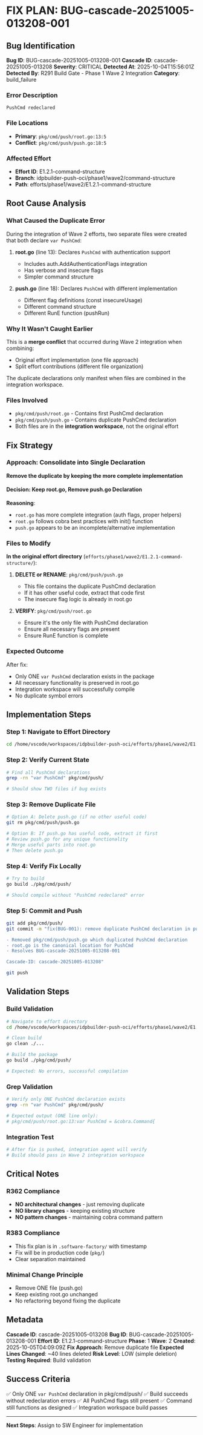 # FIX PLAN: BUG-cascade-20251005-013208-001

## Bug Identification

**Bug ID**: BUG-cascade-20251005-013208-001
**Cascade ID**: cascade-20251005-013208
**Severity**: CRITICAL
**Detected At**: 2025-10-04T15:56:01Z
**Detected By**: R291 Build Gate - Phase 1 Wave 2 Integration
**Category**: build_failure

### Error Description
```
PushCmd redeclared
```

### File Locations
- **Primary**: `pkg/cmd/push/root.go:13:5`
- **Conflict**: `pkg/cmd/push/push.go:18:5`

### Affected Effort
- **Effort ID**: E1.2.1-command-structure
- **Branch**: idpbuilder-push-oci/phase1/wave2/command-structure
- **Path**: efforts/phase1/wave2/E1.2.1-command-structure

## Root Cause Analysis

### What Caused the Duplicate Error
During the integration of Wave 2 efforts, two separate files were created that both declare `var PushCmd`:

1. **root.go** (line 13): Declares `PushCmd` with authentication support
   - Includes auth.AddAuthenticationFlags integration
   - Has verbose and insecure flags
   - Simpler command structure

2. **push.go** (line 18): Declares `PushCmd` with different implementation
   - Different flag definitions (const insecureUsage)
   - Different command structure
   - Different RunE function (pushRun)

### Why It Wasn't Caught Earlier
This is a **merge conflict** that occurred during Wave 2 integration when combining:
- Original effort implementation (one file approach)
- Split effort contributions (different file organization)

The duplicate declarations only manifest when files are combined in the integration workspace.

### Files Involved
- `pkg/cmd/push/root.go` - Contains first PushCmd declaration
- `pkg/cmd/push/push.go` - Contains duplicate PushCmd declaration
- Both files are in the **integration workspace**, not the original effort

## Fix Strategy

### Approach: Consolidate into Single Declaration
**Remove the duplicate by keeping the more complete implementation**

#### Decision: Keep root.go, Remove push.go Declaration
**Reasoning**:
- `root.go` has more complete integration (auth flags, proper helpers)
- `root.go` follows cobra best practices with init() function
- `push.go` appears to be an incomplete/alternative implementation

### Files to Modify
**In the original effort directory** (`efforts/phase1/wave2/E1.2.1-command-structure/`):

1. **DELETE or RENAME**: `pkg/cmd/push/push.go`
   - This file contains the duplicate PushCmd declaration
   - If it has other useful code, extract that code first
   - The insecure flag logic is already in root.go

2. **VERIFY**: `pkg/cmd/push/root.go`
   - Ensure it's the only file with PushCmd declaration
   - Ensure all necessary flags are present
   - Ensure RunE function is complete

### Expected Outcome
After fix:
- Only ONE `var PushCmd` declaration exists in the package
- All necessary functionality is preserved in root.go
- Integration workspace will successfully compile
- No duplicate symbol errors

## Implementation Steps

### Step 1: Navigate to Effort Directory
```bash
cd /home/vscode/workspaces/idpbuilder-push-oci/efforts/phase1/wave2/E1.2.1-command-structure
```

### Step 2: Verify Current State
```bash
# Find all PushCmd declarations
grep -rn "var PushCmd" pkg/cmd/push/

# Should show TWO files if bug exists
```

### Step 3: Remove Duplicate File
```bash
# Option A: Delete push.go (if no other useful code)
git rm pkg/cmd/push/push.go

# Option B: If push.go has useful code, extract it first
# Review push.go for any unique functionality
# Merge useful parts into root.go
# Then delete push.go
```

### Step 4: Verify Fix Locally
```bash
# Try to build
go build ./pkg/cmd/push/

# Should compile without "PushCmd redeclared" error
```

### Step 5: Commit and Push
```bash
git add pkg/cmd/push/
git commit -m "fix(BUG-001): remove duplicate PushCmd declaration in push.go

- Removed pkg/cmd/push/push.go which duplicated PushCmd declaration
- root.go is the canonical location for PushCmd
- Resolves BUG-cascade-20251005-013208-001

Cascade-ID: cascade-20251005-013208"

git push
```

## Validation Steps

### Build Validation
```bash
# Navigate to effort directory
cd /home/vscode/workspaces/idpbuilder-push-oci/efforts/phase1/wave2/E1.2.1-command-structure

# Clean build
go clean ./...

# Build the package
go build ./pkg/cmd/push/

# Expected: No errors, successful compilation
```

### Grep Validation
```bash
# Verify only ONE PushCmd declaration exists
grep -rn "var PushCmd" pkg/cmd/push/

# Expected output (ONE line only):
# pkg/cmd/push/root.go:13:var PushCmd = &cobra.Command{
```

### Integration Test
```bash
# After fix is pushed, integration agent will verify
# Build should pass in Wave 2 integration workspace
```

## Critical Notes

### R362 Compliance
- **NO architectural changes** - just removing duplicate
- **NO library changes** - keeping existing structure
- **NO pattern changes** - maintaining cobra command pattern

### R383 Compliance
- This fix plan is in `.software-factory/` with timestamp
- Fix will be in production code (`pkg/`)
- Clear separation maintained

### Minimal Change Principle
- Remove ONE file (push.go)
- Keep existing root.go unchanged
- No refactoring beyond fixing the duplicate

## Metadata

**Cascade ID**: cascade-20251005-013208
**Bug ID**: BUG-cascade-20251005-013208-001
**Effort ID**: E1.2.1-command-structure
**Phase**: 1
**Wave**: 2
**Created**: 2025-10-05T04:09:09Z
**Fix Approach**: Remove duplicate file
**Expected Lines Changed**: ~40 lines deleted
**Risk Level**: LOW (simple deletion)
**Testing Required**: Build validation

## Success Criteria

✅ Only ONE `var PushCmd` declaration in pkg/cmd/push/
✅ Build succeeds without redeclaration errors
✅ All PushCmd flags still present
✅ Command still functions as designed
✅ Integration workspace build passes

---

**Next Steps**: Assign to SW Engineer for implementation
